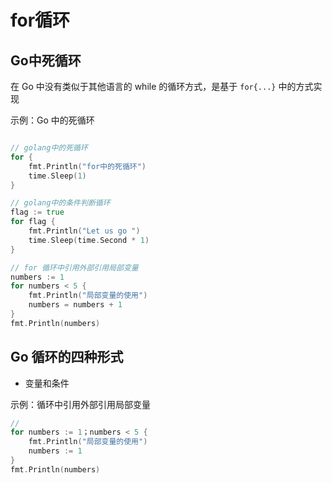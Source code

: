 
# for循环

## Go中死循环

在 Go 中没有类似于其他语言的 while 的循环方式，是基于 `for{...}` 中的方式实现

示例：Go 中的死循环
```go

// golang中的死循环
for {
    fmt.Println("for中的死循环")
    time.Sleep(1)
}

// golang中的条件判断循环
flag := true
for flag {
    fmt.Println("Let us go ")
    time.Sleep(time.Second * 1)
}

// for 循环中引用外部引用局部变量
numbers := 1
for numbers < 5 {
    fmt.Println("局部变量的使用")
    numbers = numbers + 1
}
fmt.Println(numbers)


```

## Go 循环的四种形式

+ 变量和条件

示例：循环中引用外部引用局部变量
```go
// 
for numbers := 1；numbers < 5 {
    fmt.Println("局部变量的使用")
    numbers := 1
}
fmt.Println(numbers)

```





